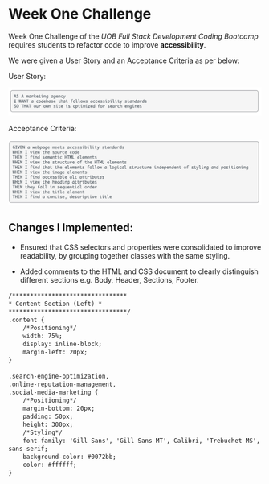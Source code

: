 # Week One Challenge

Week One Challenge of the *UOB Full Stack Development Coding Bootcamp* requires students to refactor code to improve **accessibility**.

We were given a User Story and an Acceptance Criteria as per below:

User Story:

![User Story](./assets/images/user-story.png) 

Acceptance Criteria:

![Acceptance Criteria](./assets/images/acceptance-crit.png) 

## Changes I Implemented:

* Ensured that CSS selectors and properties were consolidated to improve readability, by grouping together classes with the same styling.

* Added comments to the HTML and CSS document to clearly distinguish different sections e.g. Body, Header, Sections, Footer. 

```
/********************************
* Content Section (Left) *
*********************************/
.content {
    /*Positioning*/
    width: 75%;
    display: inline-block;
    margin-left: 20px;
}

.search-engine-optimization,
.online-reputation-management,
.social-media-marketing {
    /*Positioning*/
    margin-bottom: 20px;
    padding: 50px;
    height: 300px;
    /*Styling*/
    font-family: 'Gill Sans', 'Gill Sans MT', Calibri, 'Trebuchet MS', sans-serif;
    background-color: #0072bb;
    color: #ffffff;
}
```